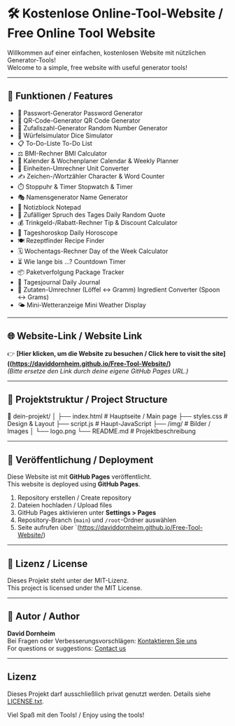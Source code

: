 # 🛠️ Kostenlose Online-Tool-Website / Free Online Tool Website

Willkommen auf einer einfachen, kostenlosen Website mit nützlichen Generator-Tools!  
Welcome to a simple, free website with useful generator tools!

---

## 📌 Funktionen / Features

- 🔐	Passwort-Generator	Password Generator
- 📱	QR-Code-Generator	QR Code Generator
- 🎲	Zufallszahl-Generator	Random Number Generator
- 🎲	Würfelsimulator	Dice Simulator
- 📋	To-Do-Liste	To-Do List
- ⚖️	BMI-Rechner	BMI Calculator
- 📅	Kalender & Wochenplaner	Calendar & Weekly Planner
- 🔄	Einheiten-Umrechner	Unit Converter
- ✍️	Zeichen-/Wortzähler	Character & Word Counter
- ⏱️	Stoppuhr & Timer	Stopwatch & Timer
- 🎭	Namensgenerator	Name Generator
- 📝	Notizblock	Notepad
- 💬	Zufälliger Spruch des Tages	Daily Random Quote
- 💰	Trinkgeld-/Rabatt-Rechner	Tip & Discount Calculator
- 🔮	Tageshoroskop	Daily Horoscope
- 🍽️	Rezeptfinder	Recipe Finder
- 🗓 ️Wochentags-Rechner	Day of the Week Calculator
- ⏳	Wie lange bis …?	Countdown Timer
- 📦	Paketverfolgung	Package Tracker
- 🧾	Tagesjournal	Daily Journal
- 🥄	Zutaten-Umrechner (Löffel ↔ Gramm)	Ingredient Converter (Spoon ↔ Grams)
- 🌤️	Mini-Wetteranzeige	Mini Weather Display
---

## 🌐 Website-Link / Website Link

👉 **[Hier klicken, um die Website zu besuchen / Click here to visit the site]((https://daviddornheim.github.io/Free-Tool-Website/)**  
*(Bitte ersetze den Link durch deine eigene GitHub Pages URL.)*

---

## 📂 Projektstruktur / Project Structure

📁 dein-projekt/
│
├── index.html # Hauptseite / Main page
├── styles.css # Design & Layout
├── script.js # Haupt-JavaScript
├── /img/ # Bilder / Images
│ └── logo.png
└── README.md # Projektbeschreibung


---

## 🚀 Veröffentlichung / Deployment

Diese Website ist mit **GitHub Pages** veröffentlicht.  
This website is deployed using **GitHub Pages**.

1. Repository erstellen / Create repository
2. Dateien hochladen / Upload files
3. GitHub Pages aktivieren unter **Settings > Pages**
4. Repository-Branch (`main`) und `/root`-Ordner auswählen
5. Seite aufrufen über `(https://daviddornheim.github.io/Free-Tool-Website/)

---

## 📃 Lizenz / License

Dieses Projekt steht unter der MIT-Lizenz.  
This project is licensed under the MIT License.

---

## 👤 Autor / Author

**David Dornheim**  
Bei Fragen oder Verbesserungsvorschlägen: [Kontaktieren Sie uns](mailto:dornheim-david@web.de)  
For questions or suggestions: [Contact us](mailto:dornheim-david@web.de)

---

## Lizenz

Dieses Projekt darf ausschließlich privat genutzt werden. Details siehe [LICENSE.txt](./LICENSE.txt).

Viel Spaß mit den Tools! / Enjoy using the tools!
